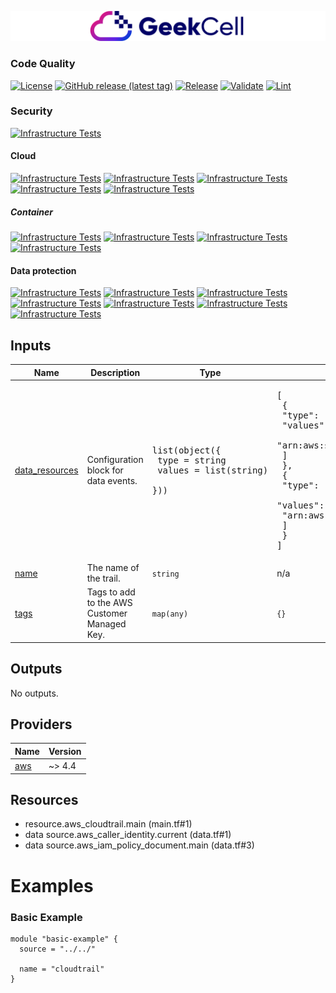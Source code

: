 <!-- BEGIN_TF_DOCS -->
[![Geek Cell GmbH](https://raw.githubusercontent.com/geekcell/template-terraform-module/main/docs/assets/logo.svg)](https://www.geekcell.io/)

### Code Quality
[![License](https://img.shields.io/github/license/geekcell/terraform-aws-cloudtrail)](https://github.com/geekcell/terraform-aws-cloudtrail/blob/master/LICENSE)
[![GitHub release (latest tag)](https://img.shields.io/github/v/release/geekcell/terraform-aws-cloudtrail?logo=github&sort=semver)](https://github.com/geekcell/terraform-aws-cloudtrail/releases)
[![Release](https://github.com/geekcell/terraform-aws-cloudtrail/actions/workflows/release.yaml/badge.svg)](https://github.com/geekcell/terraform-aws-cloudtrail/actions/workflows/release.yaml)
[![Validate](https://github.com/geekcell/terraform-aws-cloudtrail/actions/workflows/validate.yaml/badge.svg)](https://github.com/geekcell/terraform-aws-cloudtrail/actions/workflows/validate.yaml)
[![Lint](https://github.com/geekcell/terraform-aws-cloudtrail/actions/workflows/linter.yaml/badge.svg)](https://github.com/geekcell/terraform-aws-cloudtrail/actions/workflows/linter.yaml)

### Security
[![Infrastructure Tests](https://www.bridgecrew.cloud/badges/github/geekcell/terraform-aws-cloudtrail/general)](https://www.bridgecrew.cloud/link/badge?vcs=github&fullRepo=geekcell%2Fterraform-aws-cloudtrail&benchmark=INFRASTRUCTURE+SECURITY)

#### Cloud
[![Infrastructure Tests](https://www.bridgecrew.cloud/badges/github/geekcell/terraform-aws-cloudtrail/cis_aws)](https://www.bridgecrew.cloud/link/badge?vcs=github&fullRepo=geekcell%2Fterraform-aws-cloudtrail&benchmark=CIS+AWS+V1.2)
[![Infrastructure Tests](https://www.bridgecrew.cloud/badges/github/geekcell/terraform-aws-cloudtrail/cis_aws_13)](https://www.bridgecrew.cloud/link/badge?vcs=github&fullRepo=geekcell%2Fterraform-aws-cloudtrail&benchmark=CIS+AWS+V1.3)
[![Infrastructure Tests](https://www.bridgecrew.cloud/badges/github/geekcell/terraform-aws-cloudtrail/cis_azure)](https://www.bridgecrew.cloud/link/badge?vcs=github&fullRepo=geekcell%2Fterraform-aws-cloudtrail&benchmark=CIS+AZURE+V1.1)
[![Infrastructure Tests](https://www.bridgecrew.cloud/badges/github/geekcell/terraform-aws-cloudtrail/cis_azure_13)](https://www.bridgecrew.cloud/link/badge?vcs=github&fullRepo=geekcell%2Fterraform-aws-cloudtrail&benchmark=CIS+AZURE+V1.3)
[![Infrastructure Tests](https://www.bridgecrew.cloud/badges/github/geekcell/terraform-aws-cloudtrail/cis_gcp)](https://www.bridgecrew.cloud/link/badge?vcs=github&fullRepo=geekcell%2Fterraform-aws-cloudtrail&benchmark=CIS+GCP+V1.1)

##### Container
[![Infrastructure Tests](https://www.bridgecrew.cloud/badges/github/geekcell/terraform-aws-cloudtrail/cis_kubernetes_16)](https://www.bridgecrew.cloud/link/badge?vcs=github&fullRepo=geekcell%2Fterraform-aws-cloudtrail&benchmark=CIS+KUBERNETES+V1.6)
[![Infrastructure Tests](https://www.bridgecrew.cloud/badges/github/geekcell/terraform-aws-cloudtrail/cis_eks_11)](https://www.bridgecrew.cloud/link/badge?vcs=github&fullRepo=geekcell%2Fterraform-aws-cloudtrail&benchmark=CIS+EKS+V1.1)
[![Infrastructure Tests](https://www.bridgecrew.cloud/badges/github/geekcell/terraform-aws-cloudtrail/cis_gke_11)](https://www.bridgecrew.cloud/link/badge?vcs=github&fullRepo=geekcell%2Fterraform-aws-cloudtrail&benchmark=CIS+GKE+V1.1)
[![Infrastructure Tests](https://www.bridgecrew.cloud/badges/github/geekcell/terraform-aws-cloudtrail/cis_kubernetes)](https://www.bridgecrew.cloud/link/badge?vcs=github&fullRepo=geekcell%2Fterraform-aws-cloudtrail&benchmark=CIS+KUBERNETES+V1.5)

#### Data protection
[![Infrastructure Tests](https://www.bridgecrew.cloud/badges/github/geekcell/terraform-aws-cloudtrail/soc2)](https://www.bridgecrew.cloud/link/badge?vcs=github&fullRepo=geekcell%2Fterraform-aws-cloudtrail&benchmark=SOC2)
[![Infrastructure Tests](https://www.bridgecrew.cloud/badges/github/geekcell/terraform-aws-cloudtrail/pci)](https://www.bridgecrew.cloud/link/badge?vcs=github&fullRepo=geekcell%2Fterraform-aws-cloudtrail&benchmark=PCI-DSS+V3.2)
[![Infrastructure Tests](https://www.bridgecrew.cloud/badges/github/geekcell/terraform-aws-cloudtrail/pci_dss_v321)](https://www.bridgecrew.cloud/link/badge?vcs=github&fullRepo=geekcell%2Fterraform-aws-cloudtrail&benchmark=PCI-DSS+V3.2.1)
[![Infrastructure Tests](https://www.bridgecrew.cloud/badges/github/geekcell/terraform-aws-cloudtrail/iso)](https://www.bridgecrew.cloud/link/badge?vcs=github&fullRepo=geekcell%2Fterraform-aws-cloudtrail&benchmark=ISO27001)
[![Infrastructure Tests](https://www.bridgecrew.cloud/badges/github/geekcell/terraform-aws-cloudtrail/nist)](https://www.bridgecrew.cloud/link/badge?vcs=github&fullRepo=geekcell%2Fterraform-aws-cloudtrail&benchmark=NIST-800-53)
[![Infrastructure Tests](https://www.bridgecrew.cloud/badges/github/geekcell/terraform-aws-cloudtrail/hipaa)](https://www.bridgecrew.cloud/link/badge?vcs=github&fullRepo=geekcell%2Fterraform-aws-cloudtrail&benchmark=HIPAA)
[![Infrastructure Tests](https://www.bridgecrew.cloud/badges/github/geekcell/terraform-aws-cloudtrail/fedramp_moderate)](https://www.bridgecrew.cloud/link/badge?vcs=github&fullRepo=geekcell%2Fterraform-aws-cloudtrail&benchmark=FEDRAMP+%28MODERATE%29)



## Inputs

| Name | Description | Type | Default | Required |
|------|-------------|------|---------|:--------:|
| <a name="input_data_resources"></a> [data\_resources](#input\_data\_resources) | Configuration block for data events. | <pre>list(object({<br>    type   = string<br>    values = list(string)<br>  }))</pre> | <pre>[<br>  {<br>    "type": "AWS::S3::Object",<br>    "values": [<br>      "arn:aws:s3"<br>    ]<br>  },<br>  {<br>    "type": "AWS::Lambda::Function",<br>    "values": [<br>      "arn:aws:lambda"<br>    ]<br>  }<br>]</pre> | no |
| <a name="input_name"></a> [name](#input\_name) | The name of the trail. | `string` | n/a | yes |
| <a name="input_tags"></a> [tags](#input\_tags) | Tags to add to the AWS Customer Managed Key. | `map(any)` | `{}` | no |

## Outputs

No outputs.

## Providers

| Name | Version |
|------|---------|
| <a name="provider_aws"></a> [aws](#provider\_aws) | ~> 4.4 |

## Resources

- resource.aws_cloudtrail.main (main.tf#1)
- data source.aws_caller_identity.current (data.tf#1)
- data source.aws_iam_policy_document.main (data.tf#3)

# Examples
### Basic Example
```hcl
module "basic-example" {
  source = "../../"

  name = "cloudtrail"
}
```
<!-- END_TF_DOCS -->
